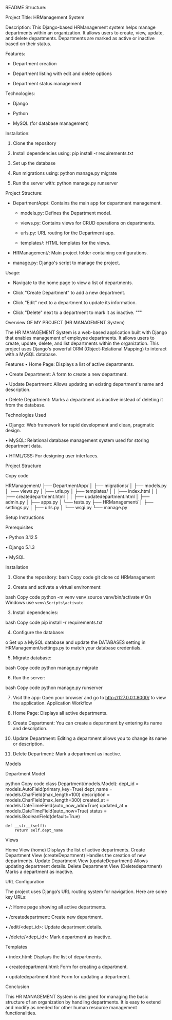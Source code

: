 README Structure:

Project Title: HRManagement System

Description:
This Django-based HRManagement system helps manage departments within an organization. 
It allows users to create, view, update, and delete departments. 
Departments are marked as active or inactive based on their status.

Features:

- Department creation

- Department listing with edit and delete options

- Department status management

Technologies:

- Django

- Python

- MySQL (for database management)

Installation:

1. Clone the repository

2. Install dependencies using: pip install -r requirements.txt

3. Set up the database

4. Run migrations using: python manage.py migrate

5. Run the server with: python manage.py runserver

Project Structure:

- DepartmentApp/: Contains the main app for department management.
  - models.py: Defines the Department model.

  - views.py: Contains views for CRUD operations on departments.
  - urls.py: URL routing for the Department app.

  - templates/: HTML templates for the views.

- HRManagement/: Main project folder containing configurations.

- manage.py: Django's script to manage the project.

Usage:

- Navigate to the home page to view a list of departments.

- Click "Create Department" to add a new department.

- Click "Edit" next to a department to update its information.

- Click "Delete" next to a department to mark it as inactive.
"""

Overview OF MY PROJECT (HR MANAGEMENT System)

The HR MANAGEMENT System is a web-based application built with Django that enables management of employee departments. It allows users to create, update, delete, and list departments within the organization. This project uses Django's powerful ORM (Object-Relational Mapping) to interact with a MySQL database.

Features
•	Home Page: Displays a list of active departments.

•	Create Department: A form to create a new department.

•	Update Department: Allows updating an existing department's name and description.

•	Delete Department: Marks a department as inactive instead of deleting it from the database.

Technologies Used

•	Django: Web framework for rapid development and clean, pragmatic design.

•	MySQL: Relational database management system used for storing department data.

•	HTML/CSS: For designing user interfaces.

Project Structure

Copy code

HRManagement/
├── DepartmentApp/
│   ├── migrations/
│   ├── models.py
│   ├── views.py
│   ├── urls.py
│   ├── templates/
│   │   ├── index.html
│   │   ├── createdepartment.html
│   │   ├── updatedepartment.html
│   ├── admin.py
│   ├── apps.py
│   └── tests.py
├── HRManagement/
│   ├── settings.py
│   ├── urls.py
│   └── wsgi.py
└── manage.py

Setup Instructions

Prerequisites

•	Python 3.12.5

•	Django 5.1.3

•	MySQL

Installation

1.	Clone the repository:
bash
Copy code
git clone <repository-url>
cd HRManagement

2.	Create and activate a virtual environment:

bash
Copy code
python -m venv venv
source venv/bin/activate  # On Windows use `venv\Scripts\activate`

3.	Install dependencies:

bash
Copy code
pip install -r requirements.txt

4.	Configure the database:

o	Set up a MySQL database and update the DATABASES setting in HRManagement/settings.py to match your database credentials.

5.	Migrate database:

bash
Copy code
python manage.py migrate

6.	Run the server:

bash
Copy code
python manage.py runserver

7.	Visit the app: Open your browser and go to http://127.0.0.1:8000/ to view the application.
Application Workflow

1.	Home Page: Displays all active departments.

2.	Create Department: You can create a department by entering its name and description.

3.	Update Department: Editing a department allows you to change its name or description.

4.	Delete Department: Mark a department as inactive.

Models

Department Model

python
Copy code
class Department(models.Model):
    dept_id = models.AutoField(primary_key=True)
    dept_name = models.CharField(max_length=100)
    description = models.CharField(max_length=300)
    created_at = models.DateTimeField(auto_now_add=True)
    updated_at = models.DateTimeField(auto_now=True)
    status = models.BooleanField(default=True)

    def __str__(self):
        return self.dept_name
Views

Home View (home)
Displays the list of active departments.
Create Department View (createDepartment)
Handles the creation of new departments.
Update Department View (updateDepartment)
Allows updating department details.
Delete Department View (Deletedepartment)
Marks a department as inactive.

URL Configuration

The project uses Django’s URL routing system for navigation. Here are some key URLs:

•	/: Home page showing all active departments.

•	/createdepartment: Create new department.

•	/edit/<dept_id>: Update department details.

•	/delete/<dept_id>: Mark department as inactive.

Templates

•	index.html: Displays the list of departments.

•	createdepartment.html: Form for creating a department.

•	updatedepartment.html: Form for updating a department.


Conclusion

This HR MANAGEMENT System is designed for managing the basic structure of an organization by handling departments. It is easy to extend and modify as needed for other human resource management functionalities.

